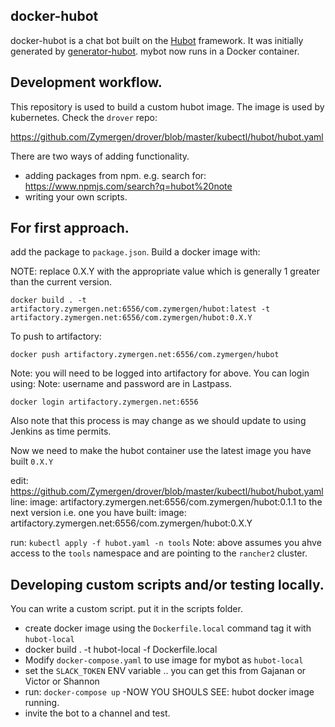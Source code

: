 ## docker-hubot

docker-hubot is a chat bot built on the [Hubot][hubot] framework. It was initially generated by [generator-hubot][generator-hubot]. mybot now runs in a Docker container.

[hubot]: http://hubot.github.com
[generator-hubot]: https://github.com/github/generator-hubot


## Development workflow. 

This repository is used to build a custom hubot image. The image is used by kubernetes.  Check the `drover` repo:

https://github.com/Zymergen/drover/blob/master/kubectl/hubot/hubot.yaml

There are two ways of adding functionality. 
 - adding packages from npm. e.g. search for: https://www.npmjs.com/search?q=hubot%20note
 - writing your own scripts. 


## For first approach. 
add the package to `package.json`. Build a docker image with: 

NOTE: replace 0.X.Y with the appropriate value which is generally 1 greater than the current version. 

`docker build . -t artifactory.zymergen.net:6556/com.zymergen/hubot:latest -t artifactory.zymergen.net:6556/com.zymergen/hubot:0.X.Y`

To push to artifactory:

`docker push artifactory.zymergen.net:6556/com.zymergen/hubot `

Note: you will need to be logged into artifactory for above. You can login using:
Note: username and password are in Lastpass.

`docker login artifactory.zymergen.net:6556`


Also note that this process is may change as we should update to using Jenkins as time permits.

Now we need to make the hubot container use the latest image you have built `0.X.Y`

edit: https://github.com/Zymergen/drover/blob/master/kubectl/hubot/hubot.yaml
line: image: artifactory.zymergen.net:6556/com.zymergen/hubot:0.1.1
to the next version i.e. one you have built: image: artifactory.zymergen.net:6556/com.zymergen/hubot:0.X.Y

run: `kubectl apply -f hubot.yaml -n tools`
Note: above assumes you ahve access to the `tools` namespace and are pointing to the `rancher2` cluster. 

## Developing custom scripts and/or testing locally. 

You can write a custom script. put it in the scripts folder.

- create docker image using the `Dockerfile.local` command tag it with `hubot-local`
- docker build .  -t hubot-local -f Dockerfile.local
- Modify `docker-compose.yaml` to use image for mybot as `hubot-local`
- set the `SLACK_TOKEN` ENV variable .. you can get this from Gajanan or Victor or Shannon 
- run: `docker-compose up`
-NOW YOU SHOULS SEE: hubot docker image running. 
- invite the bot to a channel and test.      






